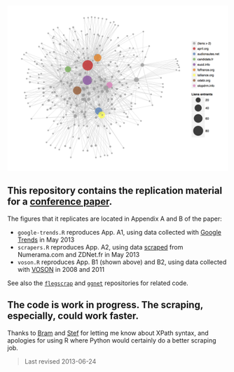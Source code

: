 ![](figure.png)

## This repository contains the replication material for a [conference paper][paper].

The figures that it replicates are located in Appendix A and B of the paper:

* `google-trends.R` reproduces App. A1, using data collected with [Google Trends][gtrends] in May 2013
* `scrapers.R` reproduces App. A2, using data [scraped][scrapers] from Numerama.com and ZDNet.fr in May 2013
* `voson.R` reproduces App. B1 (shown above) and B2, using data collected with [VOSON][voson] in 2008 and 2011

See also the [`flegscrap`][flegscrap] and [`ggnet`][ggnet] repositories for related code.

[paper]: https://github.com/briatte/afsp2013/raw/master/paper.pdf
[scrapers]: blob/master/data/scrape.all.R
[gtrends]: https://www.google.com/trends/
[voson]: http://voson.anu.edu.au/
[flegscrap]: https://github.com/briatte/flegscrap/
[ggnet]: https://github.com/briatte/ggnet/

## The code is work in progress. The scraping, especially, could work faster.

Thanks to [Bram][bram] and [Stef][stef] for letting me know about XPath syntax, and apologies for using R where Python would certainly do a better scraping job.

[bram]: https://github.com/Psycojoker
[stef]: https://github.com/stef

> Last revised 2013-06-24
